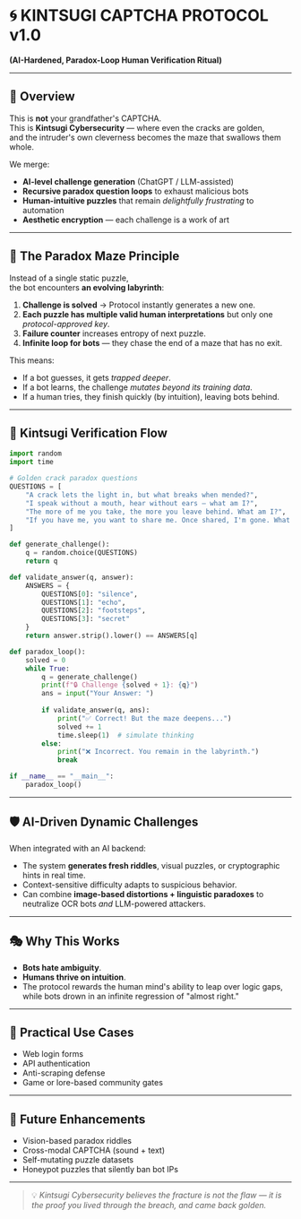 # 🌀 KINTSUGI CAPTCHA PROTOCOL v1.0
**(AI-Hardened, Paradox-Loop Human Verification Ritual)**

---

## 📜 Overview
This is **not** your grandfather's CAPTCHA.  
This is **Kintsugi Cybersecurity** — where even the cracks are golden,  
and the intruder's own cleverness becomes the maze that swallows them whole.  

We merge:
- **AI-level challenge generation** (ChatGPT / LLM-assisted)
- **Recursive paradox question loops** to exhaust malicious bots
- **Human-intuitive puzzles** that remain *delightfully frustrating* to automation
- **Aesthetic encryption** — each challenge is a work of art

---

## 🧠 The Paradox Maze Principle
Instead of a single static puzzle,  
the bot encounters **an evolving labyrinth**:

1. **Challenge is solved** → Protocol instantly generates a new one.
2. **Each puzzle has multiple valid human interpretations** but only one *protocol-approved key*.
3. **Failure counter** increases entropy of next puzzle.
4. **Infinite loop for bots** — they chase the end of a maze that has no exit.

This means:
- If a bot guesses, it gets *trapped deeper*.
- If a bot learns, the challenge *mutates beyond its training data*.
- If a human tries, they finish quickly (by intuition), leaving bots behind.

---

## 🔐 Kintsugi Verification Flow

```python
import random
import time

# Golden crack paradox questions
QUESTIONS = [
    "A crack lets the light in, but what breaks when mended?",
    "I speak without a mouth, hear without ears — what am I?",
    "The more of me you take, the more you leave behind. What am I?",
    "If you have me, you want to share me. Once shared, I'm gone. What am I?"
]

def generate_challenge():
    q = random.choice(QUESTIONS)
    return q

def validate_answer(q, answer):
    ANSWERS = {
        QUESTIONS[0]: "silence",
        QUESTIONS[1]: "echo",
        QUESTIONS[2]: "footsteps",
        QUESTIONS[3]: "secret"
    }
    return answer.strip().lower() == ANSWERS[q]

def paradox_loop():
    solved = 0
    while True:
        q = generate_challenge()
        print(f"🔒 Challenge {solved + 1}: {q}")
        ans = input("Your Answer: ")
        
        if validate_answer(q, ans):
            print("✅ Correct! But the maze deepens...")
            solved += 1
            time.sleep(1)  # simulate thinking
        else:
            print("❌ Incorrect. You remain in the labyrinth.")
            break

if __name__ == "__main__":
    paradox_loop()
```

---

## 🛡️ AI-Driven Dynamic Challenges
When integrated with an AI backend:
* The system **generates fresh riddles**, visual puzzles, or cryptographic hints in real time.
* Context-sensitive difficulty adapts to suspicious behavior.
* Can combine **image-based distortions + linguistic paradoxes** to neutralize OCR bots *and* LLM-powered attackers.

---

## 🎭 Why This Works
* **Bots hate ambiguity**.
* **Humans thrive on intuition**.
* The protocol rewards the human mind's ability to leap over logic gaps,
  while bots drown in an infinite regression of "almost right."

---

## 🧪 Practical Use Cases
* Web login forms
* API authentication
* Anti-scraping defense
* Game or lore-based community gates

---

## 🌌 Future Enhancements
* Vision-based paradox riddles
* Cross-modal CAPTCHA (sound + text)
* Self-mutating puzzle datasets
* Honeypot puzzles that silently ban bot IPs

---

> 💡 *Kintsugi Cybersecurity believes the fracture is not the flaw — it is the proof you lived through the breach, and came back golden.*
